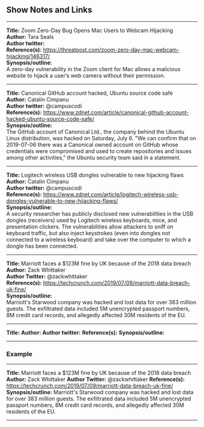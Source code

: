 ## Show Notes and Links

-----

**Title:** Zoom Zero-Day Bug Opens Mac Users to Webcam Hijacking  
**Author:** Tara Seals  
**Author twitter:**   
**Reference(s):** https://threatpost.com/zoom-zero-day-mac-webcam-hijacking/146317/  
**Synopsis/outline:**  
A zero-day vulnerability in the Zoom client for Mac allows a malicious website to hijack a user’s web camera without their permission.  

-----

**Title:** Canonical GitHub account hacked, Ubuntu source code safe  
**Author:** Catalin Cimpanu  
**Author twitter:** @campuscodi  
**Reference(s):** https://www.zdnet.com/article/canonical-github-account-hacked-ubuntu-source-code-safe/  
**Synopsis/outline:**  
The GitHub account of Canonical Ltd., the company behind the Ubuntu Linux distribution, was hacked on Saturday, July 6. "We can confirm that on 2019-07-06 there was a Canonical owned account on GitHub whose credentials were compromised and used to create repositories and issues among other activities," the Ubuntu security team said in a statement.

-----

**Title:** Logitech wireless USB dongles vulnerable to new hijacking flaws  
**Author:** Catalin Cimpanu  
**Author twitter:** @campuscodi  
**Reference(s):** https://www.zdnet.com/article/logitech-wireless-usb-dongles-vulnerable-to-new-hijacking-flaws/  
**Synopsis/outline:**  
A security researcher has publicly disclosed new vulnerabilities in the USB dongles (receivers) used by Logitech wireless keyboards, mice, and presentation clickers. The vulnerabilities allow attackers to sniff on keyboard traffic, but also inject keystrokes (even into dongles not connected to a wireless keyboard) and take over the computer to which a dongle has been connected.

-----

**Title:** Marriott faces a $123M fine by UK because of the 2018 data breach  
**Author:** Zack Whittaker  
**Author Twitter:** @zackwhittaker  
**Reference(s):** https://techcrunch.com/2019/07/09/marriott-data-breach-uk-fine/  
**Synopsis/outline:**  
Marriott's Starwood company was hacked and lost data for over 383 million guests. The exfiltrated data included 5M unencrypted passport numbers, 8M credit card records, and allegedly affected 30M residents of the EU.

-----

**Title:**
**Author:**
**Author twitter:** 
**Reference(s):**
**Synopsis/outline:**

-----

### Example

-----

**Title:** Marriott faces a $123M fine by UK because of the 2018 data breach
**Author:** Zack Whittaker
**Author Twitter:** @zackwhittaker
**Reference(s):** https://techcrunch.com/2019/07/09/marriott-data-breach-uk-fine/
**Synopsis/outline:**
Marriott's Starwood company was hacked and lost data for over 383 million guests. The exfiltrated data included 5M unencrypted passport numbers, 8M credit card records, and allegedly affected 30M residents of the EU.

-----